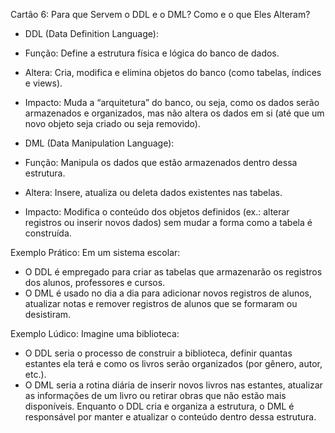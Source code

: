 Cartão 6: Para que Servem o DDL e o DML? Como e o que Eles Alteram?

- DDL (Data Definition Language):
- Função: Define a estrutura física e lógica do banco de dados.
- Altera: Cria, modifica e elimina objetos do banco (como tabelas, índices e views).
- Impacto: Muda a “arquitetura” do banco, ou seja, como os dados serão armazenados e organizados, mas não altera os dados em si (até que um novo objeto seja criado ou seja removido).

- DML (Data Manipulation Language):
- Função: Manipula os dados que estão armazenados dentro dessa estrutura.
- Altera: Insere, atualiza ou deleta dados existentes nas tabelas.
- Impacto: Modifica o conteúdo dos objetos definidos (ex.: alterar registros ou inserir novos dados) sem mudar a forma como a tabela é construída.

Exemplo Prático:
Em um sistema escolar:
- O DDL é empregado para criar as tabelas que armazenarão os registros dos alunos, professores e cursos.
- O DML é usado no dia a dia para adicionar novos registros de alunos, atualizar notas e remover registros de alunos que se formaram ou desistiram.
  
Exemplo Lúdico:
Imagine uma biblioteca:
- O DDL seria o processo de construir a biblioteca, definir quantas estantes ela terá e como os livros serão organizados (por gênero, autor, etc.).
- O DML seria a rotina diária de inserir novos livros nas estantes, atualizar as informações de um livro ou retirar obras que não estão mais disponíveis.
Enquanto o DDL cria e organiza a estrutura, o DML é responsável por manter e atualizar o conteúdo dentro dessa estrutura.
